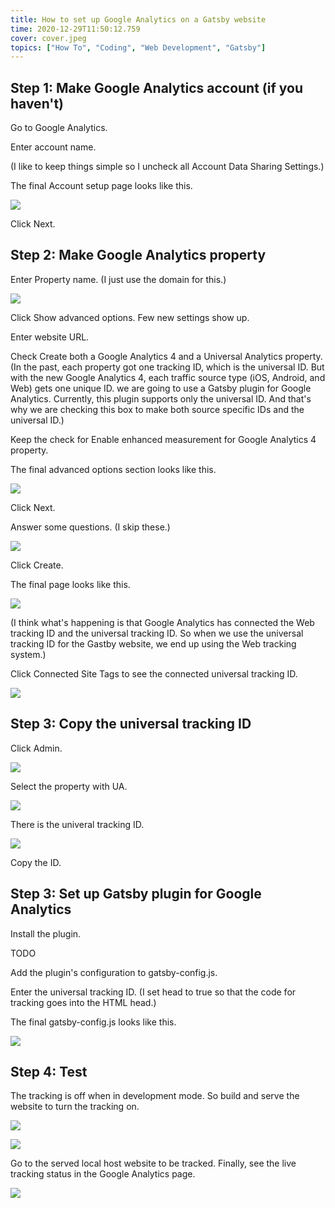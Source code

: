```yaml
---
title: How to set up Google Analytics on a Gatsby website
time: 2020-12-29T11:50:12.759
cover: cover.jpeg
topics: ["How To", "Coding", "Web Development", "Gatsby"]
---
```


## Step 1: Make Google Analytics account (if you haven't)

Go to Google Analytics.

Enter account name.

(I like to keep things simple so I uncheck all Account Data Sharing Settings.)

The final Account setup page looks like this.

![](image/1.png)

Click Next.

## Step 2: Make Google Analytics property

Enter Property name.
(I just use the domain for this.)

![](image/2.png)

Click Show advanced options.
Few new settings show up.

Enter website URL.

Check Create both a Google Analytics 4 and a Universal Analytics property.
(In the past, each property got one tracking ID, which is the universal ID.
But with the new Google Analytics 4, each traffic source type (iOS, Android, and Web) gets one unique ID.
we are going to use a Gatsby plugin for Google Analytics.
Currently, this plugin supports only the universal ID.
And that's why we are checking this box to make both source specific IDs and the universal ID.)

Keep the check for Enable enhanced measurement for Google Analytics 4 property.

The final advanced options section looks like this.

![](image/3.png)

Click Next.

Answer some questions. (I skip these.)

![](image/4.png)

Click Create.

The final page looks like this.

![](image/5.png)

(I think what's happening is that Google Analytics has connected the Web tracking ID and the universal tracking ID.
So when we use the universal tracking ID for the Gastby website, we end up using the Web tracking system.)

Click Connected Site Tags to see the connected universal tracking ID.

![](image/6.png)

## Step 3: Copy the universal tracking ID

Click Admin.

![](image/8.png)

Select the property with UA.

![](image/9.png)

There is the univeral tracking ID.

![](image/10.png)

Copy the ID.

## Step 3: Set up Gatsby plugin for Google Analytics

Install the plugin.

TODO

Add the plugin's configuration to gatsby-config.js.

Enter the universal tracking ID.
(I set head to true so that the code for tracking goes into the HTML head.)

The final gatsby-config.js looks like this.

![](image/11.png)

## Step 4: Test

The tracking is off when in development mode.
So build and serve the website to turn the tracking on.

![](image/12.png)

![](image/13.png)

Go to the served local host website to be tracked.
Finally, see the live tracking status in the Google Analytics page.

![](image/14.png)
